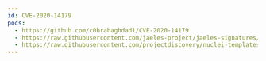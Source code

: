 ```yaml
---
id: CVE-2020-14179
pocs:
  - https://github.com/c0brabaghdad1/CVE-2020-14179
  - https://raw.githubusercontent.com/jaeles-project/jaeles-signatures/master/cves/jira-info-leak-cve-2020-14179.yaml
  - https://raw.githubusercontent.com/projectdiscovery/nuclei-templates/master/cves/CVE-2020-14179.yaml
---
```

